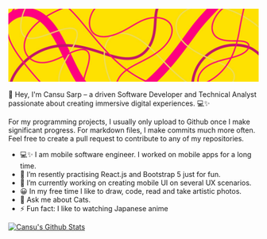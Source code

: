 ![Banner](profileavatarbanner.png)

🚀 Hey, I'm Cansu Sarp – a driven Software Developer and Technical Analyst passionate about creating immersive digital experiences. 💻✨

For my programming projects, I usually only upload to Github once I make significant progress. For markdown files, I make commits much more often. Feel free to create a pull request to contribute to any of my repositories.
- 💻✨ I am mobile software engineer. I worked on mobile apps for a long time.
- 🌱 I’m resently practising React.js and Bootstrap 5 just for fun.
- 🔭 I’m currently working on creating mobile UI on several UX scenarios.
- 😀 In my free time I like to draw, code, read and take artistic photos.
- 💬 Ask me about Cats.
- ⚡ Fun fact: I like to watching Japanese anime

[![Cansu's Github Stats](https://github-readme-stats.vercel.app/api?username=cansuengineer
)](https://github.com/anuraghazra/github-readme-stats)
